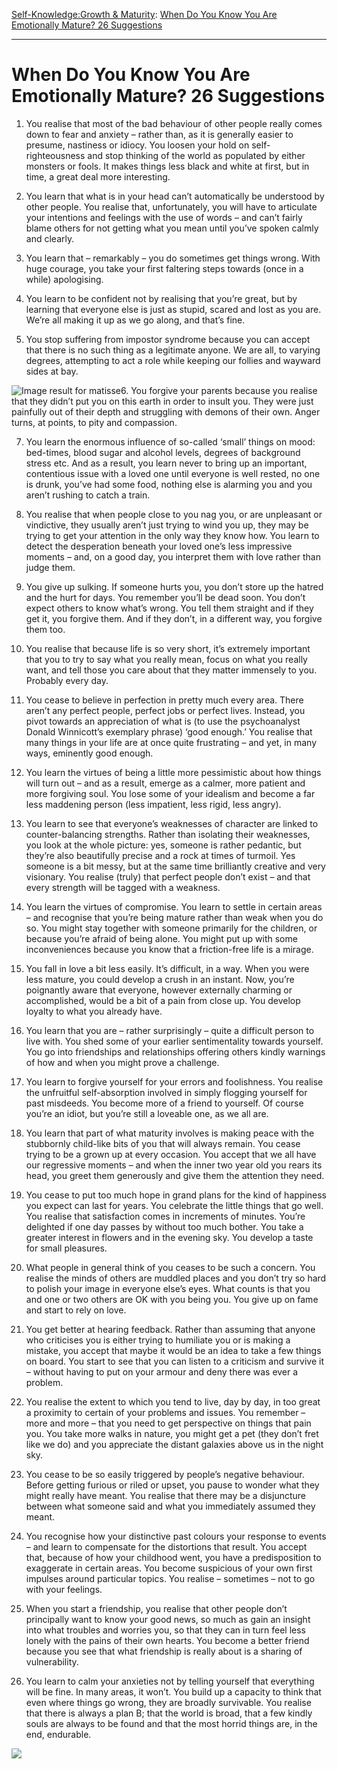 [Self-Knowledge:](https://www.theschooloflife.com/thebookoflife/category/self-knowledge/)[Growth & Maturity](https://www.theschooloflife.com/thebookoflife/category/self-knowledge/growth-maturity/): [When Do You Know You Are Emotionally Mature? 26 Suggestions](https://www.theschooloflife.com/thebookoflife/when-do-you-know-you-are-emotionally-mature-26-suggestions/)

* * *

# When Do You Know You Are Emotionally Mature? 26 Suggestions

1. You realise that most of the bad behaviour of other people really comes down to fear and anxiety – rather than, as it is generally easier to presume, nastiness or idiocy. You loosen your hold on self-righteousness and stop thinking of the world as populated by either monsters or fools. It makes things less black and white at first, but in time, a great deal more interesting.

2. You learn that what is in your head can’t automatically be understood by other people. You realise that, unfortunately, you will have to articulate your intentions and feelings with the use of words – and can’t fairly blame others for not getting what you mean until you’ve spoken calmly and clearly.

3. You learn that – remarkably – you do sometimes get things wrong. With huge courage, you take your first faltering steps towards (once in a while) apologising.

4. You learn to be confident not by realising that you’re great, but by learning that everyone else is just as stupid, scared and lost as you are. We’re all making it up as we go along, and that’s fine.

5. You stop suffering from impostor syndrome because you can accept that there is no such thing as a legitimate anyone. We are all, to varying degrees, attempting to act a role while keeping our follies and wayward sides at bay.

![Image result for matisse](https://cdn.shopify.com/s/files/1/0242/2391/products/Matisse_Swan.jpg?v=1537726630)6. You forgive your parents because you realise that they didn’t put you on this earth in order to insult you. They were just painfully out of their depth and struggling with demons of their own. Anger turns, at points, to pity and compassion.

7. You learn the enormous influence of so-called ‘small’ things on mood: bed-times, blood sugar and alcohol levels, degrees of background stress etc. And as a result, you learn never to bring up an important, contentious issue with a loved one until everyone is well rested, no one is drunk, you’ve had some food, nothing else is alarming you and you aren’t rushing to catch a train.

8. You realise that when people close to you nag you, or are unpleasant or vindictive, they usually aren’t just trying to wind you up, they may be trying to get your attention in the only way they know how. You learn to detect the desperation beneath your loved one’s less impressive moments – and, on a good day, you interpret them with love rather than judge them.

9. You give up sulking. If someone hurts you, you don’t store up the hatred and the hurt for days. You remember you’ll be dead soon. You don’t expect others to know what’s wrong. You tell them straight and if they get it, you forgive them. And if they don’t, in a different way, you forgive them too.

10. You realise that because life is so very short, it’s extremely important that you to try to say what you really mean, focus on what you really want, and tell those you care about that they matter immensely to you. Probably every day.

11. You cease to believe in perfection in pretty much every area. There aren’t any perfect people, perfect jobs or perfect lives. Instead, you pivot towards an appreciation of what is (to use the psychoanalyst Donald Winnicott’s exemplary phrase) ‘good enough.’ You realise that many things in your life are at once quite frustrating – and yet, in many ways, eminently good enough.

12. You learn the virtues of being a little more pessimistic about how things will turn out – and as a result, emerge as a calmer, more patient and more forgiving soul. You lose some of your idealism and become a far less maddening person (less impatient, less rigid, less angry).

13. You learn to see that everyone’s weaknesses of character are linked to counter-balancing strengths. Rather than isolating their weaknesses, you look at the whole picture: yes, someone is rather pedantic, but they’re also beautifully precise and a rock at times of turmoil. Yes someone is a bit messy, but at the same time brilliantly creative and very visionary. You realise (truly) that perfect people don’t exist – and that every strength will be tagged with a weakness.

14. You learn the virtues of compromise. You learn to settle in certain areas – and recognise that you’re being mature rather than weak when you do so. You might stay together with someone primarily for the children, or because you’re afraid of being alone. You might put up with some inconveniences because you know that a friction-free life is a mirage.

15. You fall in love a bit less easily. It’s difficult, in a way. When you were less mature, you could develop a crush in an instant. Now, you’re poignantly aware that everyone, however externally charming or accomplished, would be a bit of a pain from close up. You develop loyalty to what you already have.

16. You learn that you are – rather surprisingly – quite a difficult person to live with. You shed some of your earlier sentimentality towards yourself. You go into friendships and relationships offering others kindly warnings of how and when you might prove a challenge.

17. You learn to forgive yourself for your errors and foolishness. You realise the unfruitful self-absorption involved in simply flogging yourself for past misdeeds. You become more of a friend to yourself. Of course you’re an idiot, but you’re still a loveable one, as we all are.

18. You learn that part of what maturity involves is making peace with the stubbornly child-like bits of you that will always remain. You cease trying to be a grown up at every occasion. You accept that we all have our regressive moments – and when the inner two year old you rears its head, you greet them generously and give them the attention they need.

19. You cease to put too much hope in grand plans for the kind of happiness you expect can last for years. You celebrate the little things that go well. You realise that satisfaction comes in increments of minutes. You’re delighted if one day passes by without too much bother. You take a greater interest in flowers and in the evening sky. You develop a taste for small pleasures.

20. What people in general think of you ceases to be such a concern. You realise the minds of others are muddled places and you don’t try so hard to polish your image in everyone else’s eyes. What counts is that you and one or two others are OK with you being you. You give up on fame and start to rely on love.

21. You get better at hearing feedback. Rather than assuming that anyone who criticises you is either trying to humiliate you or is making a mistake, you accept that maybe it would be an idea to take a few things on board. You start to see that you can listen to a criticism and survive it – without having to put on your armour and deny there was ever a problem.

22. You realise the extent to which you tend to live, day by day, in too great a proximity to certain of your problems and issues. You remember – more and more – that you need to get perspective on things that pain you. You take more walks in nature, you might get a pet (they don’t fret like we do) and you appreciate the distant galaxies above us in the night sky.

23. You cease to be so easily triggered by people’s negative behaviour. Before getting furious or riled or upset, you pause to wonder what they might really have meant. You realise that there may be a disjuncture between what someone said and what you immediately assumed they meant.

24. You recognise how your distinctive past colours your response to events – and learn to compensate for the distortions that result. You accept that, because of how your childhood went, you have a predisposition to exaggerate in certain areas. You become suspicious of your own first impulses around particular topics. You realise – sometimes – not to go with your feelings.

25. When you start a friendship, you realise that other people don’t principally want to know your good news, so much as gain an insight into what troubles and worries you, so that they can in turn feel less lonely with the pains of their own hearts. You become a better friend because you see that what friendship is really about is a sharing of vulnerability.

26. You learn to calm your anxieties not by telling yourself that everything will be fine. In many areas, it won’t. You build up a capacity to think that even where things go wrong, they are broadly survivable. You realise that there is always a plan B; that the world is broad, that a few kindly souls are always to be found and that the most horrid things are, in the end, endurable.

[![](https://img.youtube.com/vi/k-J9BVBjK3o/0.jpg)](https://www.youtube.com/embed/k-J9BVBjK3o '')
